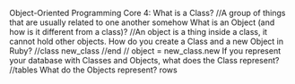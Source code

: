 Object-Oriented Programming Core 4:
What is a Class? //A group of things that are usually related to one another somehow
What is an Object (and how is it different from a class)? //An object is a thing inside a class, it cannot hold other objects.
How do you create a Class and a new Object in Ruby? 
//class new_class
//end
// object = new_class.new
If you represent your database with Classes and Objects, what does the Class represent? //tables  What do the Objects represent? rows

